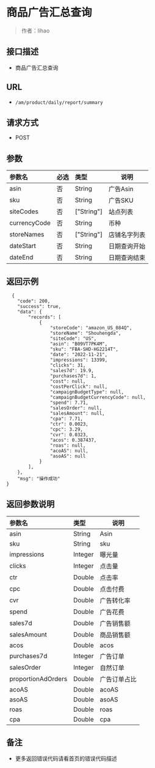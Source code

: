 # 商品广告汇总查询

> 作者：lihao

## 接口描述
- 商品广告汇总查询
## URL 
- `/am/product/daily/report/summary`
  
## 请求方式
- POST 

## 参数

|参数名|必选|类型|说明|
|:----    |:---|:----- |-----   |
|asin|否|String|广告Asin|
|sku|否|String|广告SKU|
|siteCodes|否|["String"]|站点列表|
|currencyCode|否|String|币种|
|storeNames|否|["String"]|店铺名字列表|
|dateStart|否|String|日期查询开始|
|dateEnd|否|String|日期查询结束|


## 返回示例 

``` 
  {
    "code": 200,
    "success": true,
    "data": {
        "records": [
            {
                "storeCode": "amazon_US_084Q",
                "storeName": "Shouhengda",
                "siteCode": "US",
                "asin": "B09VT7PK4M",
                "sku": "FBA-SHD-HG2214T",
                "date": "2022-11-21",
                "impressions": 13399,
                "clicks": 31,
                "sales7d": 19.9,
                "purchases7d": 1,
                "cost": null,
                "costPerClick": null,
                "campaignBudgetType": null,
                "campaignBudgetCurrencyCode": null,
                "spend": 7.71,
                "salesOrder": null,
                "salesAmount": null,
                "cpa": 7.71,
                "ctr": 0.0023,
                "cpc": 3.29,
                "cvr": 0.0323,
                "acos": 0.387437,
                "roas": null,
                "acoAS": null,
                "asoAS": null
            }
        ],
    },
    "msg": "操作成功"
}

```

## 返回参数说明 

|参数名|类型|说明|
|:-----  |:-----|-----|
|asin |String   |Asin  |
|sku |String   |sku  |
|impressions |Integer   |曝光量  |
|clicks |Integer   |点击量  |
|ctr | Double |点击率  |
|cpc |Double   |点击付费  |
|cvr |Double   |广告转化率  |
|spend |Double   |广告花费 |
|sales7d |Double   |广告销售额  |
|salesAmount |Double   |商品销售额  |
|acos |Double   |acos  |
|purchases7d |Integer   |广告订单  |
|salesOrder |Integer   |自然订单  |
|proportionAdOrders |Double   |广告订单占比  |
|acoAS |Double   |acoAS  |
|asoAS |Double   |asoAS  |
|roas |Double   |roas  |
|cpa |Double   |cpa  |



## 备注 

- 更多返回错误代码请看首页的错误代码描述